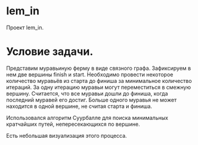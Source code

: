 # lem_in
Проект lem_in.
# Условие задачи.
Представим муравьиную ферму в виде связного графа. Зафиксируем в нем две вершины finish и start. Необходимо провести некоторое
количество муравьёв из старта до финиша за минимальное количество итераций. За одну итерацию муравьи могут переместиться в смежную вершину.
Считается, что все муравьи дошли до финиша, когда последний муравей его достиг. Больше одного муравья не может находится в одной вершине, не считая старта и финиша.

Использовался алгоритм Суурбалле для поиска минимальных кратчайших путей, непересекающихся по вершине.

Есть небольшая визуализация этого процесса.
